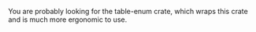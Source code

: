 You are probably looking for the table-enum crate, which wraps this crate and is much more ergonomic to use.